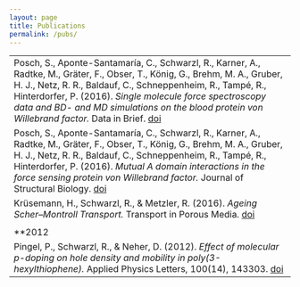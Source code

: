 ```yaml
---
layout: page
title: Publications
permalink: /pubs/
---
```


|   |
|:--|
|Posch, S., Aponte-Santamaría, C., Schwarzl, R., Karner, A., Radtke, M., Gräter, F., Obser, T., König, G., Brehm, M. A., Gruber, H. J., Netz, R. R., Baldauf, C., Schneppenheim, R., Tampé, R., Hinterdorfer, P. (2016). *Single molecule force spectroscopy data and BD- and MD simulations on the blood protein von Willebrand factor.* Data in Brief. [doi](http://doi.org/10.1016/j.dib.2016.07.031)|
|Posch, S., Aponte-Santamaría, C., Schwarzl, R., Karner, A., Radtke, M., Gräter, F., Obser, T., König, G., Brehm, M. A., Gruber, H. J., Netz, R. R., Baldauf, C., Schneppenheim, R., Tampé, R., Hinterdorfer, P. (2016). *Mutual A domain interactions in the force sensing protein von Willebrand factor.* Journal of Structural Biology. [doi](http://doi.org/10.1016/j.jsb.2016.04.012)|
|Krüsemann, H., Schwarzl, R., & Metzler, R. (2016). *Ageing Scher–Montroll Transport.* Transport in Porous Media. [doi](http://doi.org/10.1007/s11242-016-0686-y)|
|   |
|**2012|
|Pingel, P., Schwarzl, R., & Neher, D. (2012). *Effect of molecular p-doping on hole density and mobility in poly(3-hexylthiophene).* Applied Physics Letters, 100(14), 143303. [doi](http://doi.org/10.1063/1.3701729)|
